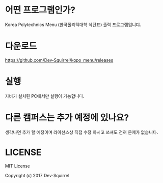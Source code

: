# 어떤 프로그램인가?
Korea Polytechnics Menu (한국폴리텍대학 식단표) 출력 프로그램입니댜.

# 다운로드
https://github.com/Dev-Squirrel/kopo_menu/releases

# 실행
자바가 설치된 PC에서만 실행이 가능합니다.

# 다른 캠퍼스는 추가 예정에 있나요?
생각나면 추가 할 예정이며 라이선스상 직접 수정 하시고 쓰셔도 전혀 문제가 없습니다.

# LICENSE
MIT License

Copyright (c) 2017 Dev-Squirrel

